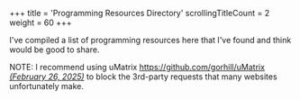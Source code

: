 +++
title               = 'Programming Resources Directory'
scrollingTitleCount = 2
weight              = 60
+++

I've compiled a list of programming resources here that I've found and think
would be good to share.

NOTE: I recommend using uMatrix
[https://github.com/gorhill/uMatrix *(February 26, 2025)*](https://github.com/gorhill/uMatrix)
to block the 3rd-party requests that many websites unfortunately make.
